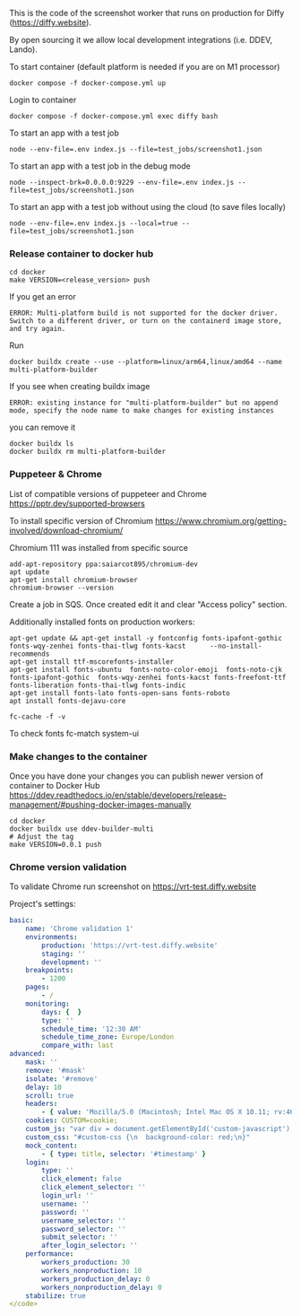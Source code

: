 This is the code of the screenshot worker that runs on production for Diffy (https://diffy.website).

By open sourcing it we allow local development integrations (i.e. DDEV, Lando).

To start container (default platform is needed if you are on M1 processor)

```shell
docker compose -f docker-compose.yml up
```

Login to container

```shell
docker compose -f docker-compose.yml exec diffy bash
```

To start an app with a test job
```shell
node --env-file=.env index.js --file=test_jobs/screenshot1.json
```

To start an app with a test job in the debug mode
```shell
node --inspect-brk=0.0.0.0:9229 --env-file=.env index.js --file=test_jobs/screenshot1.json
```

To start an app with a test job without using the cloud (to save files locally)
```shell
node --env-file=.env index.js --local=true --file=test_jobs/screenshot1.json
```

### Release container to docker hub
```shell
cd docker
make VERSION=<release_version> push
```

If you get an error 
```shell
ERROR: Multi-platform build is not supported for the docker driver.
Switch to a different driver, or turn on the containerd image store, and try again.
```

Run 
```shell
docker buildx create --use --platform=linux/arm64,linux/amd64 --name multi-platform-builder
```

If you see when creating buildx image
```shell
ERROR: existing instance for "multi-platform-builder" but no append mode, specify the node name to make changes for existing instances
```

you can remove it
```shell
docker buildx ls
docker buildx rm multi-platform-builder
```

### Puppeteer & Chrome

List of compatible versions of puppeteer and Chrome
https://pptr.dev/supported-browsers

To install specific version of Chromium
https://www.chromium.org/getting-involved/download-chromium/

Chromium 111 was installed from specific source
```shell
add-apt-repository ppa:saiarcot895/chromium-dev
apt update
apt-get install chromium-browser
chromium-browser --version
```

Create a job in SQS. Once created edit it and clear "Access policy" section. 

Additionally installed fonts on production workers:
```shell
apt-get update && apt-get install -y fontconfig fonts-ipafont-gothic fonts-wqy-zenhei fonts-thai-tlwg fonts-kacst      --no-install-recommends
apt-get install ttf-mscorefonts-installer
apt-get install fonts-ubuntu  fonts-noto-color-emoji  fonts-noto-cjk fonts-ipafont-gothic  fonts-wqy-zenhei fonts-kacst fonts-freefont-ttf fonts-liberation fonts-thai-tlwg fonts-indic
apt-get install fonts-lato fonts-open-sans fonts-roboto
apt install fonts-dejavu-core

fc-cache -f -v
```

To check fonts
fc-match system-ui

### Make changes to the container

Once you have done your changes you can publish newer version of container to Docker Hub https://ddev.readthedocs.io/en/stable/developers/release-management/#pushing-docker-images-manually

```shell
cd docker
docker buildx use ddev-builder-multi
# Adjust the tag
make VERSION=0.0.1 push
```

### Chrome version validation

To validate Chrome run screenshot on https://vrt-test.diffy.website

Project's settings:
```YAML
basic:
    name: 'Chrome validation 1'
    environments:
        production: 'https://vrt-test.diffy.website'
        staging: ''
        development: ''
    breakpoints:
        - 1200
    pages:
        - /
    monitoring:
        days: {  }
        type: ''
        schedule_time: '12:30 AM'
        schedule_time_zone: Europe/London
        compare_with: last
advanced:
    mask: ''
    remove: '#mask'
    isolate: '#remove'
    delay: 10
    scroll: true
    headers:
        - { value: 'Mozilla/5.0 (Macintosh; Intel Mac OS X 10.11; rv:46.0) Gecko/20100101 Firefox/46.0', header: User-Agent }
    cookies: CUSTOM=cookie;
    custom_js: "var div = document.getElementById('custom-javascript');\ndiv.innerHTML += ' Extra content added!';"
    custom_css: "#custom-css {\n  background-color: red;\n}"
    mock_content:
        - { type: title, selector: '#timestamp' }
    login:
        type: ''
        click_element: false
        click_element_selector: ''
        login_url: ''
        username: ''
        password: ''
        username_selector: ''
        password_selector: ''
        submit_selector: ''
        after_login_selector: ''
    performance:
        workers_production: 30
        workers_nonproduction: 10
        workers_production_delay: 0
        workers_nonproduction_delay: 0
    stabilize: true
</code>
```

